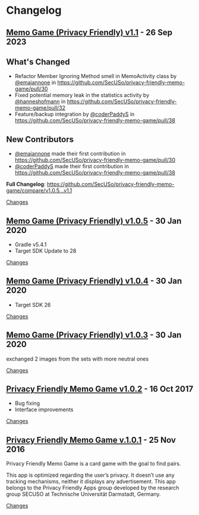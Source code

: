 # Changelog

<a name="v1.1"></a>
## [Memo Game (Privacy Friendly) v1.1](https://github.com/SecUSo/privacy-friendly-memo-game/releases/tag/v1.1) - 26 Sep 2023

## What's Changed
* Refactor Member Ignoring Method smell in MemoActivity class by [@emaiannone](https://github.com/emaiannone) in https://github.com/SecUSo/privacy-friendly-memo-game/pull/30
* Fixed potential memory leak in the statistics activity by [@hanneshofmann](https://github.com/hanneshofmann) in https://github.com/SecUSo/privacy-friendly-memo-game/pull/32
* Feature/backup integration by [@coderPaddyS](https://github.com/coderPaddyS) in https://github.com/SecUSo/privacy-friendly-memo-game/pull/38

## New Contributors
* [@emaiannone](https://github.com/emaiannone) made their first contribution in https://github.com/SecUSo/privacy-friendly-memo-game/pull/30
* [@coderPaddyS](https://github.com/coderPaddyS) made their first contribution in https://github.com/SecUSo/privacy-friendly-memo-game/pull/38

**Full Changelog**: https://github.com/SecUSo/privacy-friendly-memo-game/compare/v1.0.5...v1.1

[Changes][v1.1]


<a name="v1.0.5"></a>
## [Memo Game (Privacy Friendly) v1.0.5](https://github.com/SecUSo/privacy-friendly-memo-game/releases/tag/v1.0.5) - 30 Jan 2020

- Gradle v5.4.1
- Target SDK Update to 28

[Changes][v1.0.5]


<a name="v1.0.4"></a>
## [Memo Game (Privacy Friendly) v1.0.4](https://github.com/SecUSo/privacy-friendly-memo-game/releases/tag/v1.0.4) - 30 Jan 2020

- Target SDK 26

[Changes][v1.0.4]


<a name="v1.0.3"></a>
## [Memo Game (Privacy Friendly) v1.0.3](https://github.com/SecUSo/privacy-friendly-memo-game/releases/tag/v1.0.3) - 30 Jan 2020

exchanged 2 images from the sets with more neutral ones

[Changes][v1.0.3]


<a name="v1.0.2"></a>
## [Privacy Friendly Memo Game v1.0.2](https://github.com/SecUSo/privacy-friendly-memo-game/releases/tag/v1.0.2) - 16 Oct 2017

- Bug fixing
- Interface improvements

[Changes][v1.0.2]


<a name="v.1.0.1"></a>
## [Privacy Friendly Memo Game v.1.0.1](https://github.com/SecUSo/privacy-friendly-memo-game/releases/tag/v.1.0.1) - 25 Nov 2016

Privacy Friendly Memo Game is a card game with the goal to find pairs. 

This app is optimized regarding the user’s privacy. It doesn’t use any tracking mechanisms, neither it displays any advertisement. This app belongs to the Privacy Friendly Apps group developed by the research group SECUSO at Technische Universität Darmstadt, Germany.


[Changes][v.1.0.1]


[v1.1]: https://github.com/SecUSo/privacy-friendly-memo-game/compare/v1.0.5...v1.1
[v1.0.5]: https://github.com/SecUSo/privacy-friendly-memo-game/compare/v1.0.4...v1.0.5
[v1.0.4]: https://github.com/SecUSo/privacy-friendly-memo-game/compare/v1.0.3...v1.0.4
[v1.0.3]: https://github.com/SecUSo/privacy-friendly-memo-game/compare/v1.0.2...v1.0.3
[v1.0.2]: https://github.com/SecUSo/privacy-friendly-memo-game/compare/v.1.0.1...v1.0.2
[v.1.0.1]: https://github.com/SecUSo/privacy-friendly-memo-game/tree/v.1.0.1

<!-- Generated by https://github.com/rhysd/changelog-from-release v3.7.1 -->
